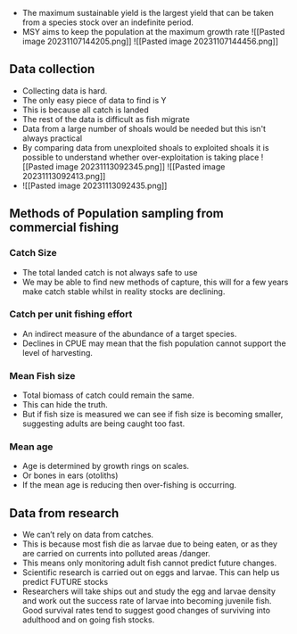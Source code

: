 - The maximum sustainable yield is the largest yield that can be taken from a species stock over an indefinite period.
- MSY aims to keep the population at the maximum growth rate 
![[Pasted image 20231107144205.png]]
![[Pasted image 20231107144456.png]]

## Data collection 
- Collecting data is hard.
- The only easy piece of data to find is Y
- This is because all catch is landed
- The rest of the data is difficult as fish migrate
- Data from a large number of shoals would be needed but this isn't always practical
- By comparing data from unexploited shoals to exploited shoals it is possible to understand whether over-exploitation is taking place
![[Pasted image 20231113092345.png]]
 ![[Pasted image 20231113092413.png]]
- ![[Pasted image 20231113092435.png]]

## Methods of Population sampling from commercial fishing

### Catch Size
- The total landed catch is not always safe to use
- We may be able to find new methods of capture, this will for a few years make catch stable whilst in reality stocks are declining. ​
### Catch per unit fishing effort
- An indirect measure of the abundance of a target species. 
- Declines in CPUE may mean that the fish population cannot support the level of harvesting. ​
### Mean Fish size
- Total biomass of catch could remain the same. 
- This can hide the truth. 
- But if fish size is measured we can see if fish size is becoming smaller, suggesting adults are being caught too fast. ​
### Mean age
- Age is determined by growth rings on scales. 
- Or bones in ears (otoliths)  
- If the mean age is reducing then over-fishing is occurring. ​

## Data from research
- We can’t rely on data from catches. ​
- This is because most fish die as larvae due to being eaten, or as they are carried on currents into polluted areas /danger. ​
- This means only monitoring adult fish cannot predict future changes. ​
- Scientific research is carried out on eggs and larvae. This can help us predict FUTURE stocks
- Researchers will take ships out and study the egg and larvae density and work out the success rate of larvae into becoming juvenile fish. Good survival rates tend to suggest good changes of surviving into adulthood and on going fish stocks.